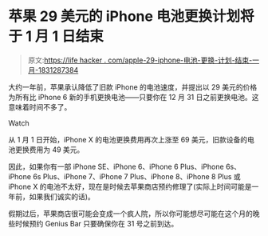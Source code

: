 # 苹果 29 美元的 iPhone 电池更换计划将于 1 月 1 日结束

> 原文:[https://life hacker . com/apple-29-iphone-电池-更换-计划-结束-一月-1831287384](https://lifehacker.com/apples-29-iphone-battery-replacement-plan-ends-january-1831287384)

大约一年前，苹果承认降低了旧款 iPhone 的电池速度，并提出以 29 美元的价格为所有比 iPhone 6 新的手机更换电池——只要你在 12 月 31 日之前更换电池。这意味着时间不多了。

Watch

从 1 月 1 日开始，iPhone X 的电池更换费用再次上涨至 69 美元，旧款设备的电池更换费用为 49 美元。

因此，如果你有一部 iPhone SE、iPhone 6、iPhone 6 Plus、iPhone 6s、iPhone 6s Plus、iPhone 7、iPhone 7 Plus、iPhone 8、iPhone 8 Plus 或 iPhone X 的电池不太好，现在是时候去苹果商店预约修理了(实际上时间可能是一年前，如果我们诚实的话)。

假期过后，苹果商店很可能会变成一个疯人院，所以你可能想尽可能在这个月的晚些时候预约 Genius Bar 只要确保你在 31 号之前到达。